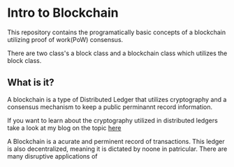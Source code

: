# Intro to Blockchain

This repository contains the programatically basic concepts of a blockchain utilizing proof of work(PoW) consensus.

There are two class's a block class and a blockchain class which utilizes the block class.

## What is it?

A blockchain is a type of Distributed Ledger that utilizes cryptography and a consensus mechanism to keep a public perminannt record information.

If you want to learn about the cryptography utilized in distributed ledgers take a look at my blog on the topic [here](https://dev.to/0xjepsen/an-introduction-to-cryptography-in-distributed-ledger-technology-268l)

A Blockchain is a acurate and perminent record of transactions. This ledger is also decentralized, meaning it is dictated by noone in patricular. There are many disruptive applications of 
